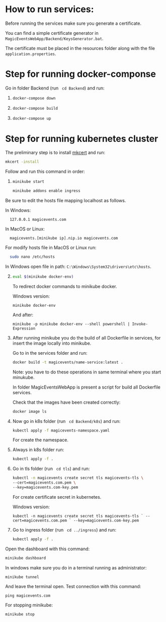 # How to run services:
Before running the services make sure you generate a certificate.

You can find a simple certificate generator in `MagicEventsWebApp/Backend/KeysGenerator.bat`.

The certificate must be placed in the resources folder along with the file `application.properties`.

# Step for running docker-componse

Go in folder Backend (run ``` cd Backend```) and run:
1) ```bash 
   docker-compose down
   ```
2) ```bash 
   docker-compose build
   ```
3) ```bash 
   docker-compose up
   ```
   
# Step for running kubernetes cluster

The preliminary step is to install [mkcert](https://github.com/FiloSottile/mkcert) and run:
```bash 
mkcert -install
```

Follow and run this command in order:

1) ```bash 
   minikube start 
   ```
   ```bash
   minikube addons enable ingress
   ```

Be sure to edit the hosts file mapping localhost as follows.

In Windows:
```
  127.0.0.1 magicevents.com
```

In MacOS or Linux:
```
  magicevents.[minikube ip].nip.io magicevents.com
```

For modify hosts file in MacOS or Linux run:
```bash
  sudo nano /etc/hosts
```
In Windows open file in path: `C:\Windows\System32\drivers\etc\hosts`.

2) ```bash 
   eval $(minikube docker-env) 
   ```
   To redirect docker commands to minikube docker.

   Windows version:
   ```shell 
   minikube docker-env
   ```
   And after:
   ```shell 
   minikube -p minikube docker-env --shell powershell | Invoke-Expression
   ```
3) After running minikube you do the build of all Dockerfile in services, for insert the image locally into minikube.

   Go to in the services folder and run:
   ```bash
   docker build -t magicevents/name-service:latest .
   ```
   Note: you have to do these operations in same terminal where you start minukube.
   
   In folder MagicEventsWebApp is present a script for build all Dockerfile services.

   Check that the images have been created correctly:
   ```bash
   docker image ls
   ```
4) Now go in k8s folder (run ``` cd Backend/k8s```) and run: 
    ```bash 
    kubectl apply -f magicevents-namespace.yaml
   ```
   For create the namespace.

5) Always in k8s folder run:
    ```bash
    kubectl apply -f .
    ```
6) Go in tls folder (run ``` cd tls```) and run:
    ```bash
   kubectl -n magicevents create secret tls magicevents-tls \
   --cert=magicevents.com.pem \
   --key=magicevents.com-key.pem
    ```
   For create certificate secret in kubernetes.

   Windows version:
   ```shell
   kubectl -n magicevents create secret tls magicevents-tls ` --cert=magicevents.com.pem ` --key=magicevents.com-key.pem
   ```
7) Go to ingress folder (run ``` cd ../ingress```)  and run:
    ```bash
    kubectl apply -f .
    ```

Open the dashboard with this command:
```bash
minikube dashboard
```

In windows make sure you do in a terminal running as administrator:
```shell
minikube tunnel
```
And leave the terminal open. Test connection with this command:
```shell
ping magicevents.com
```

For stopping minikube:
```bash
minikube stop
```
